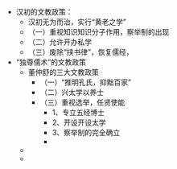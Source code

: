 - 汉初的文教政策：
	- 汉初无为而治，实行“黄老之学”
	- （一）重视知识知识分子作用，察举制的出现
	- （二）允许开办私学
	- （三）废除“挟书律”，恢复儒经，
- “独尊儒术”的文教政策
	- 董仲舒的三大文教政策
		- （一）“推明孔氏，抑黜百家”
		- （二）兴太学以养士
		- （三）重视选举，任贤使能
			- 1、专立五经博士
			- 2、开设开设太学
			- 3、察举制的完全确立
			-
	-
	-